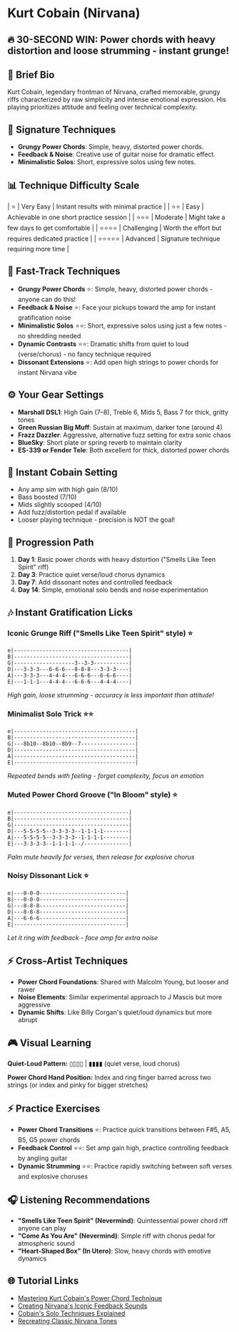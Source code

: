 # Kurt Cobain (Nirvana)

## 🔥 30-SECOND WIN: Power chords with heavy distortion and loose strumming - instant grunge!

## 🎸 Brief Bio
Kurt Cobain, legendary frontman of Nirvana, crafted memorable, grungy riffs characterized by raw simplicity and intense emotional expression. His playing prioritizes attitude and feeling over technical complexity.

## 🚀 Signature Techniques
- **Grungy Power Chords**: Simple, heavy, distorted power chords.
- **Feedback & Noise**: Creative use of guitar noise for dramatic effect.
- **Minimalistic Solos**: Short, expressive solos using few notes.

## 📊 Technique Difficulty Scale
| ⭐ | Very Easy | Instant results with minimal practice |
| ⭐⭐ | Easy | Achievable in one short practice session |
| ⭐⭐⭐ | Moderate | Might take a few days to get comfortable |
| ⭐⭐⭐⭐ | Challenging | Worth the effort but requires dedicated practice |
| ⭐⭐⭐⭐⭐ | Advanced | Signature technique requiring more time |

## 🚀 Fast-Track Techniques
- **Grungy Power Chords** ⭐: Simple, heavy, distorted power chords - anyone can do this!
- **Feedback & Noise** ⭐: Face your pickups toward the amp for instant gratification noise
- **Minimalistic Solos** ⭐⭐: Short, expressive solos using just a few notes - no shredding needed
- **Dynamic Contrasts** ⭐⭐: Dramatic shifts from quiet to loud (verse/chorus) - no fancy technique required
- **Dissonant Extensions** ⭐: Add open high strings to power chords for instant Nirvana vibe

## ⚙️ Your Gear Settings
- **Marshall DSL1**: High Gain (7–8), Treble 6, Mids 5, Bass 7 for thick, gritty tones
- **Green Russian Big Muff**: Sustain at maximum, darker tone (around 4)
- **Frazz Dazzler**: Aggressive, alternative fuzz setting for extra sonic chaos
- **BlueSky**: Short plate or spring reverb to maintain clarity
- **ES-339 or Fender Tele**: Both excellent for thick, distorted power chords

## 📱 Instant Cobain Setting
- Any amp sim with high gain (8/10)
- Bass boosted (7/10)
- Mids slightly scooped (4/10)
- Add fuzz/distortion pedal if available
- Looser playing technique - precision is NOT the goal!

## 🔄 Progression Path
1. **Day 1**: Basic power chords with heavy distortion ("Smells Like Teen Spirit" riff)
2. **Day 3**: Practice quiet verse/loud chorus dynamics
3. **Day 7**: Add dissonant notes and controlled feedback
4. **Day 14**: Simple, emotional solo bends and noise experimentation

## 🎶 Instant Gratification Licks

### Iconic Grunge Riff ("Smells Like Teen Spirit" style) ⭐
```tab
e|------------------------------------|
B|------------------------------------|
G|-------------------3--3-3-----------|
D|---3-3-3---6-6-6---8-8-8---3-3-3----|
A|---3-3-3---4-4-4---6-6-6---6-6-6----|
E|---1-1-1---4-4-4---6-6-6---4-4-4----|
```
*High gain, loose strumming - accuracy is less important than attitude!*

### Minimalist Solo Trick ⭐⭐
```tab
e|--------------------------------------|
B|--------------------------------------|
G|---8b10--8b10--8b9--7-----------------|
D|--------------------------------------|
A|--------------------------------------|
E|--------------------------------------|
```
*Repeated bends with feeling - forget complexity, focus on emotion*

### Muted Power Chord Groove ("In Bloom" style) ⭐
```tab
e|------------------------------------|
B|------------------------------------|
G|------------------------------------|
D|---5-5-5-5--3-3-3-3--1-1-1-1--------|
A|---5-5-5-5--3-3-3-3--1-1-1-1--------|
E|---3-3-3-3--1-1-1-1--/--------------|
```
*Palm mute heavily for verses, then release for explosive chorus*

### Noisy Dissonant Lick ⭐
```tab
e|---0-0-0---------------------------|
B|---0-0-0---------------------------|
G|---8-8-8---------------------------|
D|---8-8-8---------------------------|
A|---6-6-6---------------------------|
E|-----------------------------------| 
```
*Let it ring with feedback - face amp for extra noise*

## ⚡ Cross-Artist Techniques
- **Power Chord Foundations**: Shared with Malcolm Young, but looser and rawer
- **Noise Elements**: Similar experimental approach to J Mascis but more aggressive
- **Dynamic Shifts**: Like Billy Corgan's quiet/loud dynamics but more abrupt

## 🎮 Visual Learning
**Quiet-Loud Pattern:**
▯▯▯▯ | ▮▮▮▮ (quiet verse, loud chorus)

**Power Chord Hand Position:**
Index and ring finger barred across two strings (or index and pinky for bigger stretches)

## ⚡ Practice Exercises
- **Power Chord Transitions** ⭐: Practice quick transitions between F#5, A5, B5, G5 power chords
- **Feedback Control** ⭐⭐: Set amp gain high, practice controlling feedback by angling guitar
- **Dynamic Strumming** ⭐⭐: Practice rapidly switching between soft verses and explosive choruses

## 🎧 Listening Recommendations
- **"Smells Like Teen Spirit" (Nevermind)**: Quintessential power chord riff anyone can play
- **"Come As You Are" (Nevermind)**: Simple riff with chorus pedal for atmospheric sound
- **"Heart-Shaped Box" (In Utero)**: Slow, heavy chords with emotive dynamics

## 🌐 Tutorial Links
- [Mastering Kurt Cobain's Power Chord Technique](https://www.youtube.com/kurt-cobain-power-chords)
- [Creating Nirvana's Iconic Feedback Sounds](https://www.guitarworld.com/nirvana-feedback-tutorial)
- [Cobain's Solo Techniques Explained](https://www.ultimate-guitar.com/cobain-solo-techniques)
- [Recreating Classic Nirvana Tones](https://www.premierguitar.com/nirvana-tone-guide)